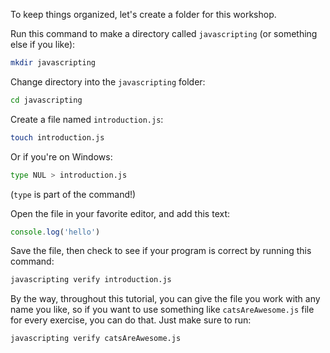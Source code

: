 To keep things organized, let's create a folder for this workshop. 

Run this command to make a directory called `javascripting` (or something else if you like):

```bash
mkdir javascripting
```

Change directory into the `javascripting` folder:

```bash
cd javascripting
```

Create a file named `introduction.js`:

```bash
touch introduction.js
```

Or if you're on Windows: 
```bash
type NUL > introduction.js
```
(`type` is part of the command!)

Open the file in your favorite editor, and add this text:

```js
console.log('hello')
```

Save the file, then check to see if your program is correct by running this command:

```bash
javascripting verify introduction.js
```

By the way, throughout this tutorial, you can give the file you work with any name you like, so if you want to use something like `catsAreAwesome.js` file for every exercise, you can do that. Just make sure to run:

```bash
javascripting verify catsAreAwesome.js
```

